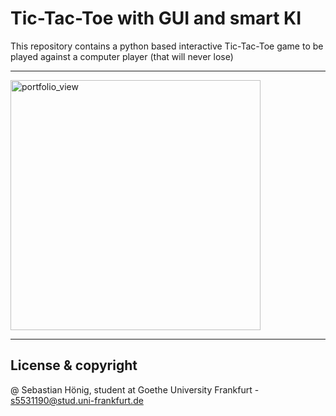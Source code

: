 # Tic-Tac-Toe with GUI and smart KI

This repository contains a python based interactive Tic-Tac-Toe game to be played against a computer player (that will never lose)

---

<img width="400" alt="portfolio_view" src="https://user-images.githubusercontent.com/90109108/133911461-75468323-97f5-465b-a3d2-bcb8b78c0ffe.gif">


---

## License & copyright

@ Sebastian Hönig, student at Goethe University Frankfurt - s5531190@stud.uni-frankfurt.de
